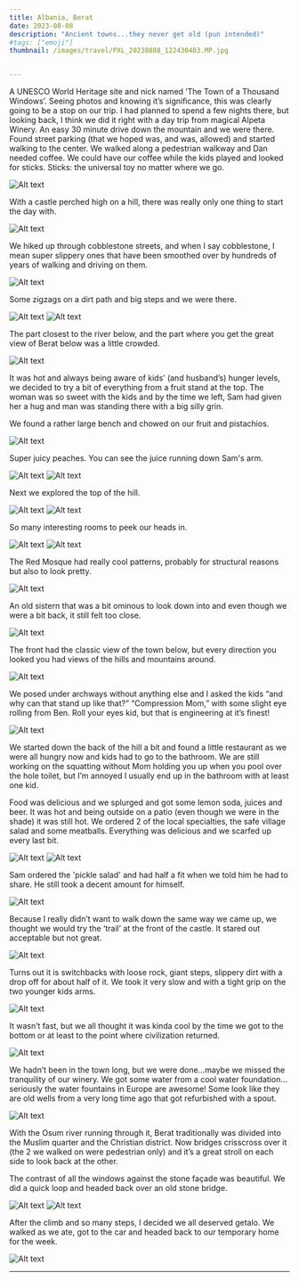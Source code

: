 ```yaml
---
title: Albania, Berat
date: 2023-08-08
description: "Ancient towns...they never get old (pun intended)"
#tags: ["emoji"]
thumbnail: /images/travel/PXL_20230808_122430403.MP.jpg


---
```

A UNESCO World Heritage site and nick named ‘The Town of a Thousand Windows’. Seeing photos and knowing it’s significance, this was clearly going to be a stop on our trip. I had planned to spend a few nights there, but looking back, I think we did it right with a day trip from magical Alpeta Winery. An easy 30 minute drive down the mountain and we were there. Found street parking (that we hoped was, and was, allowed) and started walking to the center. We walked along a pedestrian walkway and Dan needed coffee. We could have our coffee while the kids played and looked for sticks. Sticks: the universal toy no matter where we go.

![Alt text](/images/travel/PXL_20230808_082021016.jpg)

With a castle perched high on a hill, there was really only one thing to start the day with. 

![Alt text](/images/travel/PXL_20230808_085639187.jpg)

We hiked up through cobblestone streets, and when I say cobblestone, I mean super slippery ones that have been smoothed over by hundreds of years of walking and driving on them. 

![Alt text](/images/travel/PXL_20230808_090202814.jpg)

Some zigzags on a dirt path and big steps and we were there.

![Alt text](/images/travel/PXL_20230808_114640715.jpg)
![Alt text](/images/travel/PXL_20230808_092450402.jpg)

The part closest to the river below, and the part where you get the great view of Berat below was a little crowded. 

![Alt text](/images/travel/PXL_20230808_093623075.jpg)

It was hot and always being aware of kids’ (and husband’s) hunger levels, we decided to try a bit of everything from a fruit stand at the top. The woman was so sweet with the kids and by the time we left, Sam had given her a hug and man was standing there with a big silly grin. 

We found a rather large bench and chowed on our fruit and pistachios. 

![Alt text](/images/travel/PXL_20230808_094130594.jpg)

Super juicy peaches. You can see the juice running down Sam's arm.

![Alt text](/images/travel/PXL_20230808_094321593.jpg)
![Alt text](/images/travel/PXL_20230808_094746054.jpg)

Next we explored the top of the hill. 

![Alt text](/images/travel/PXL_20230808_100131157.jpg)
![Alt text](/images/travel/PXL_20230808_100404241.jpg)

So many interesting rooms to peek our heads in. 

![Alt text](/images/travel/PXL_20230808_095652857.jpg)
![Alt text](/images/travel/PXL_20230808_101903061.jpg)

The Red Mosque had really cool patterns, probably for structural reasons but also to look pretty.

![Alt text](/images/travel/PXL_20230808_100453754.jpg)

An old sistern that was a bit ominous to look down into and even though we were a bit back, it still felt too close.

![Alt text](/images/travel/PXL_20230808_101308213.jpg)

The front had the classic view of the town below, but every direction you looked you had views of the hills and mountains around.

![Alt text](/images/travel/PXL_20230808_102008798.jpg)

We posed under archways without anything else and I asked the kids “and why can that stand up like that?” “Compression Mom,” with some slight eye rolling from Ben. Roll your eyes kid, but that is engineering at it’s finest!

![Alt text](/images/travel/PXL_20230808_100945227.jpg)

We started down the back of the hill a bit and found a little restaurant as we were all hungry now and kids had to go to the bathroom. We are still working on the squatting without Mom holding you up when you pool over the hole toilet, but I’m annoyed I usually end up in the bathroom with at least one kid.

Food was delicious and we splurged and got some lemon soda, juices and beer. It was hot and being outside on a patio (even though we were in the shade) it was still hot. We ordered 2 of the local specialties, the safe village salad and some meatballs. Everything was delicious and we scarfed up every last bit. 

![Alt text](/images/travel/PXL_20230808_110311330.jpg)
![Alt text](/images/travel/PXL_20230808_105931605.jpg)

Sam ordered the 'pickle salad' and had half a fit when we told him he had to share. He still took a decent amount for himself.

![Alt text](/images/travel/PXL_20230808_105353919.jpg)

Because I really didn’t want to walk down the same way we came up, we thought we would try the ‘trail’ at the front of the castle. It stared out acceptable but not great.

![Alt text](/images/travel/PXL_20230808_115303693.jpg)

Turns out it is switchbacks with loose rock, giant steps, slippery dirt with a drop off for about half of it. We took it very slow and with a tight grip on the two younger kids arms. 

![Alt text](/images/travel/PXL_20230808_120008486.jpg)

It wasn’t fast, but we all thought it was kinda cool by the time we got to the bottom or at least to the point where civilization returned. 

![Alt text](/images/travel/PXL_20230808_121407950.jpg)

We hadn’t been in the town long, but we were done…maybe we missed the tranquility of our winery. We got some water from a cool water foundation…seriously the water fountains in Europe are awesome! Some look like they are old wells from a very long time ago that got refurbished with a spout.

![Alt text](/images/travel/PXL_20230808_121833317.MP.jpg)

With the Osum river running through it, Berat traditionally was divided into the Muslim quarter and the Christian district. Now bridges crisscross over it (the 2 we walked on were pedestrian only) and it’s a great stroll on each side to look back at the other. 



The contrast of all the windows against the stone façade was beautiful. We did a quick loop and headed back over an old stone bridge. 

![Alt text](/images/travel/PXL_20230808_123145634.MP.jpg)
![Alt text](/images/travel/PXL_20230808_123245404.jpg)

After the climb and so many steps, I decided we all deserved getalo. We walked as we ate, got to the car and headed back to our temporary home for the week.

![Alt text](/images/travel/PXL_20230808_124440144.jpg)

---